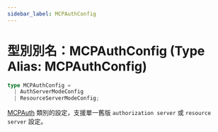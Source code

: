 ```yaml
---
sidebar_label: MCPAuthConfig
---
```


# 型別別名：MCPAuthConfig (Type Alias: MCPAuthConfig)

```ts
type MCPAuthConfig = 
  | AuthServerModeConfig
  | ResourceServerModeConfig;
```

[MCPAuth](/references/js/classes/MCPAuth.md) 類別的設定，支援單一舊版 `authorization server` 或 `resource server` 設定。